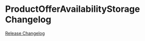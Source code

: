 # ProductOfferAvailabilityStorage Changelog

[Release Changelog](https://github.com/spryker/product-offer-availability-storage/releases)
